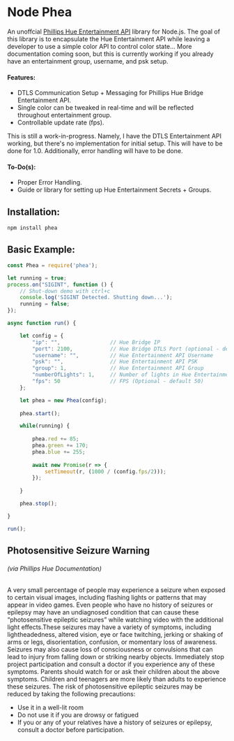 # Node Phea

An unoffcial [Phillips Hue Entertainment API](https://developers.meethue.com/develop/hue-entertainment/) library for Node.js. The goal of this library is to encapsulate the Hue Entertainment API while leaving a developer to use a simple color API to control color state... More documentation coming soon, but this is currently working if you already have an entertainment group, username, and psk setup. 

#### Features:
- DTLS Communication Setup + Messaging for Phillips Hue Bridge Entertainment API.
- Single color can be tweaked in real-time and will be reflected throughout entertainment group.
- Controllable update rate (fps).

This is still a work-in-progress. Namely, I have the DTLS Entertainment API working, but there's no implementation
for initial setup. This will have to be done for 1.0. Additionally, error handling will have to be done.

#### To-Do(s):
- Proper Error Handling.
- Guide or library for setting up Hue Entertainment Secrets + Groups.

## Installation:
```
npm install phea
```

## Basic Example:
```javascript
const Phea = require('phea');

let running = true;
process.on("SIGINT", function () {
    // Shut-down demo with ctrl+c
    console.log('SIGINT Detected. Shutting down...');
    running = false;
});

async function run() {

    let config = {
        "ip": "",                // Hue Bridge IP
        "port": 2100,            // Hue Bridge DTLS Port (optional - default 2100) 
        "username": "",          // Hue Entertainment API Username
        "psk": "",               // Hue Entertainment API PSK
        "group": 1,              // Hue Entertainment API Group
        "numberOfLights": 1,     // Number of lights in Hue Entertainment Group [1-16]
        "fps": 50                // FPS (Optional - default 50)
    };

    let phea = new Phea(config);
    
    phea.start();

    while(running) {
    
        phea.red += 85;
        phea.green += 170;
        phea.blue += 255;
    
        await new Promise(r => {
            setTimeout(r, (1000 / (config.fps/2)));
        });
    
    }

    phea.stop();

}

run();
```

## Photosensitive Seizure Warning
###### (via Phillips Hue Documentation)
A very small percentage of people may experience a seizure when exposed to certain visual images, including flashing lights or patterns that may appear in video games. Even people who have no history of seizures or epilepsy may have an undiagnosed condition that can cause these “photosensitive epileptic seizures” while watching video with the additional light effects.These seizures may have a variety of symptoms, including lightheadedness, altered vision, eye or face twitching, jerking or shaking of arms or legs, disorientation, confusion, or momentary loss of awareness. Seizures may also cause loss of consciousness or convulsions that can lead to injury from falling down or striking nearby objects. Immediately stop project participation and consult a doctor if you experience any of these symptoms. Parents should watch for or ask their children about the above symptoms. Children and teenagers are more likely than adults to experience these seizures. The risk of photosensitive epileptic seizures may be reduced by taking the following precautions:

- Use it in a well-lit room
- Do not use it if you are drowsy or fatigued
- If you or any of your relatives have a history of seizures or epilepsy, consult a doctor before participation.

